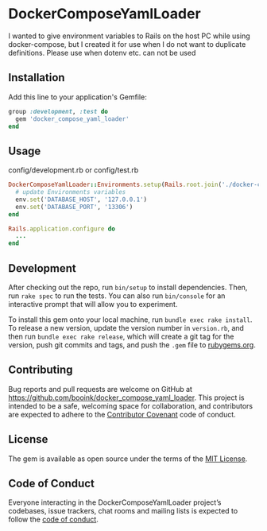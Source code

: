 # DockerComposeYamlLoader

I wanted to give environment variables to Rails on the host PC while using docker-compose, but I created it for use when I do not want to duplicate definitions.
Please use when dotenv etc. can not be used

## Installation

Add this line to your application's Gemfile:

```ruby
group :development, :test do
  gem 'docker_compose_yaml_loader'
end
```

## Usage

config/development.rb or config/test.rb

```ruby
DockerComposeYamlLoader::Environments.setup(Rails.root.join('./docker-compose.yml'), key: 'webapp') do |env|
  # update Environments variables
  env.set('DATABASE_HOST', '127.0.0.1')
  env.set('DATABASE_PORT', '13306')
end

Rails.application.configure do
  ...
end
```

## Development

After checking out the repo, run `bin/setup` to install dependencies. Then, run `rake spec` to run the tests. You can also run `bin/console` for an interactive prompt that will allow you to experiment.

To install this gem onto your local machine, run `bundle exec rake install`. To release a new version, update the version number in `version.rb`, and then run `bundle exec rake release`, which will create a git tag for the version, push git commits and tags, and push the `.gem` file to [rubygems.org](https://rubygems.org).

## Contributing

Bug reports and pull requests are welcome on GitHub at https://github.com/booink/docker_compose_yaml_loader. This project is intended to be a safe, welcoming space for collaboration, and contributors are expected to adhere to the [Contributor Covenant](http://contributor-covenant.org) code of conduct.

## License

The gem is available as open source under the terms of the [MIT License](https://opensource.org/licenses/MIT).

## Code of Conduct

Everyone interacting in the DockerComposeYamlLoader project’s codebases, issue trackers, chat rooms and mailing lists is expected to follow the [code of conduct](https://github.com/booink/docker_compose_yaml_loader/blob/master/CODE_OF_CONDUCT.md).

